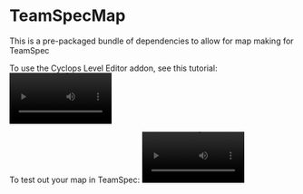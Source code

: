 # TeamSpecMap
This is a pre-packaged bundle of dependencies to allow for map making for TeamSpec

To use the Cyclops Level Editor addon, see this tutorial:
<video src='https://youtu.be/mbw_6dnOt_g' width=180/>

To test out your map in TeamSpec:
<video src='https://www.youtube.com/watch?v=YtPzoLtE7R0' width=180/>

